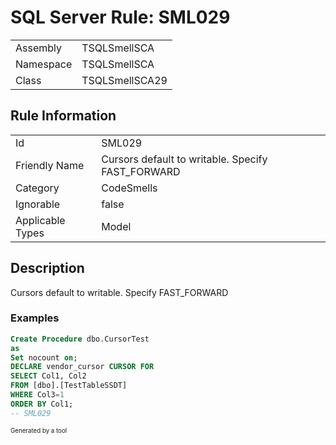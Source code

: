 ﻿# SQL Server Rule: SML029
  
|    |    |
|----|----|
| Assembly | TSQLSmellSCA |
| Namespace | TSQLSmellSCA |
| Class | TSQLSmellSCA29 |
  
## Rule Information
  
|    |    |
|----|----|
| Id | SML029 |
| Friendly Name | Cursors default to writable.  Specify FAST_FORWARD |
| Category | CodeSmells |
| Ignorable | false |
| Applicable Types | Model  |
  
## Description
  
Cursors default to writable.  Specify FAST_FORWARD
  
### Examples
  
```sql
Create Procedure dbo.CursorTest
as
Set nocount on;
DECLARE vendor_cursor CURSOR FOR 
SELECT Col1, Col2
FROM [dbo].[TestTableSSDT]
WHERE Col3=1
ORDER BY Col1;
-- SML029
```
  
<sub><sup>Generated by a tool</sup></sub>
